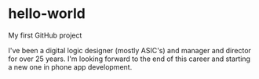 # hello-world
My first GitHub project

I've been a digital logic designer (mostly ASIC's) and manager and director for over 25 years.
I'm looking forward to the end of this career and starting a new one in phone app development.

